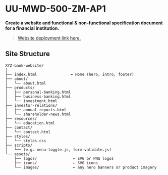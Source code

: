 # UU-MWD-500-ZM-AP1
**Create a website and functional &amp; non-functional specification document for a financial institution.**
> [Website deployment link here.]()

## Site Structure
```
XYZ-bank-website/
│
├── index.html               ← Home (hero, intro, footer)
├── about/
│   └── about.html
├── products/
│   ├── personal-banking.html
│   ├── business-banking.html
│   └── investment.html
├── investor-relations/
│   ├── annual-reports.html
│   └── shareholder-news.html
├── resources/
│   └── education.html
├── contact/
│   └── contact.html
├── styles/
│   └── styles.css
├── scripts/
│   └── (e.g. menu-toggle.js, form-validate.js)
└── assets/
    ├── logos/                ← SVG or PNG logos
    ├── icons/                ← SVG icons
    └── images/               ← any hero banners or product imagery
```